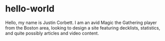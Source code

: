 # hello-world
Hello, my name is Justin Corbett. I am an avid Magic the Gathering player from the Boston area, looking to design a site featuring decklists, statistics, and quite possibly articles and video content.
